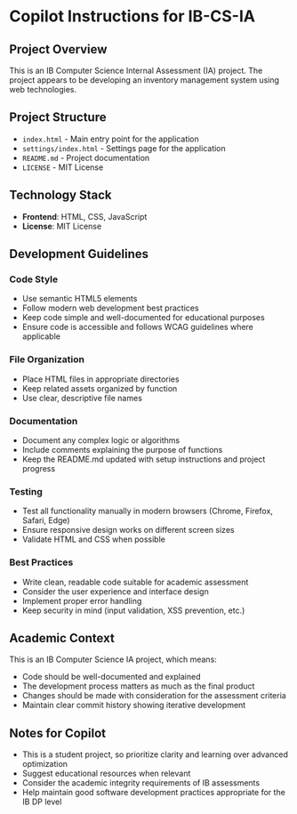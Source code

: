 # Copilot Instructions for IB-CS-IA

## Project Overview

This is an IB Computer Science Internal Assessment (IA) project. The project appears to be developing an inventory management system using web technologies.

## Project Structure

- `index.html` - Main entry point for the application
- `settings/index.html` - Settings page for the application
- `README.md` - Project documentation
- `LICENSE` - MIT License

## Technology Stack

- **Frontend**: HTML, CSS, JavaScript
- **License**: MIT License

## Development Guidelines

### Code Style

- Use semantic HTML5 elements
- Follow modern web development best practices
- Keep code simple and well-documented for educational purposes
- Ensure code is accessible and follows WCAG guidelines where applicable

### File Organization

- Place HTML files in appropriate directories
- Keep related assets organized by function
- Use clear, descriptive file names

### Documentation

- Document any complex logic or algorithms
- Include comments explaining the purpose of functions
- Keep the README.md updated with setup instructions and project progress

### Testing

- Test all functionality manually in modern browsers (Chrome, Firefox, Safari, Edge)
- Ensure responsive design works on different screen sizes
- Validate HTML and CSS when possible

### Best Practices

- Write clean, readable code suitable for academic assessment
- Consider the user experience and interface design
- Implement proper error handling
- Keep security in mind (input validation, XSS prevention, etc.)

## Academic Context

This is an IB Computer Science IA project, which means:
- Code should be well-documented and explained
- The development process matters as much as the final product
- Changes should be made with consideration for the assessment criteria
- Maintain clear commit history showing iterative development

## Notes for Copilot

- This is a student project, so prioritize clarity and learning over advanced optimization
- Suggest educational resources when relevant
- Consider the academic integrity requirements of IB assessments
- Help maintain good software development practices appropriate for the IB DP level
